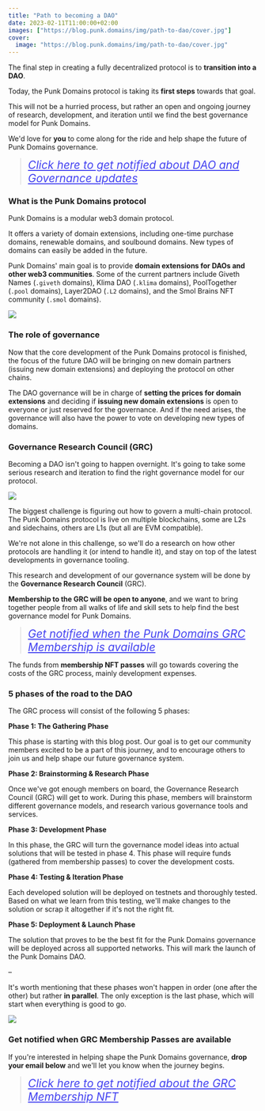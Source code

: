 ```yaml
---
title: "Path to becoming a DAO"
date: 2023-02-11T11:00:00+02:00
images: ["https://blog.punk.domains/img/path-to-dao/cover.jpg"]
cover:
  image: "https://blog.punk.domains/img/path-to-dao/cover.jpg"
---
```


The final step in creating a fully decentralized protocol is to **transition into a DAO**.

Today, the Punk Domains protocol is taking its **first steps** towards that goal.

This will not be a hurried process, but rather an open and ongoing journey of research, development, and iteration until we find the best governance model for Punk Domains.

We'd love for **you** to come along for the ride and help shape the future of Punk Domains governance.

> <a style="font-size:1.4rem; color:#4443f1" target="_blank" href="https://zcv4-zcmp.maillist-manage.eu/ua/Optin?od=12ba7e9ba877&zx=14ad01fa52&sD=11de1c28b34b6b12"><em>Click here to get notified about DAO and Governance updates</em></a>

### What is the Punk Domains protocol

Punk Domains is a modular web3 domain protocol. 

It offers a variety of domain extensions, including one-time purchase domains, renewable domains, and soulbound domains. New types of domains can easily be added in the future.

Punk Domains' main goal is to provide **domain extensions for DAOs and other web3 communities**. Some of the current partners include Giveth Names (`.giveth` domains), Klima DAO (`.klima` domains), PoolTogether (`.pool` domains), Layer2DAO (`.L2` domains), and the Smol Brains NFT community (`.smol` domains).

![](/img/path-to-dao/partners.png)

### The role of governance

Now that the core development of the Punk Domains protocol is finished, the focus of the future DAO will be bringing on new domain partners (issuing new domain extensions) and deploying the protocol on other chains.

The DAO governance will be in charge of **setting the prices for domain extensions** and deciding if **issuing new domain extensions** is open to everyone or just reserved for the governance. And if the need arises, the governance will also have the power to vote on developing new types of domains.

### Governance Research Council (GRC)

Becoming a DAO isn't going to happen overnight. It's going to take some serious research and iteration to find the right governance model for our protocol.

![](/img/path-to-dao/join-us.png)

The biggest challenge is figuring out how to govern a multi-chain protocol. The Punk Domains protocol is live on multiple blockchains, some are L2s and sidechains, others are L1s (but all are EVM compatible).

We're not alone in this challenge, so we'll do a research on how other protocols are handling it (or intend to handle it), and stay on top of the latest developments in governance tooling.

This research and development of our governance system will be done by the **Governance Research Council** (GRC).

**Membership to the GRC will be open to anyone**, and we want to bring together people from all walks of life and skill sets to help find the best governance model for Punk Domains.

> <a style="font-size:1.4rem; color:#4443f1" target="_blank" href="https://zcv4-zcmp.maillist-manage.eu/ua/Optin?od=12ba7e9ba877&zx=14ad01fa52&sD=11de1c28b34b6b12"><em>Get notified when the Punk Domains GRC Membership is available</em></a>

The funds from **membership NFT passes** will go towards covering the costs of the GRC process, mainly development expenses.

### 5 phases of the road to the DAO

The GRC process will consist of the following 5 phases:

**Phase 1: The Gathering Phase**

This phase is starting with this blog post. Our goal is to get our community members excited to be a part of this journey, and to encourage others to join us and help shape our future governance system.

**Phase 2: Brainstorming & Research Phase**

Once we've got enough members on board, the Governance Research Council (GRC) will get to work. During this phase, members will brainstorm different governance models, and research various governance tools and services.

**Phase 3: Development Phase**

In this phase, the GRC will turn the governance model ideas into actual solutions that will be tested in phase 4. This phase will require funds (gathered from membership passes) to cover the development costs.

**Phase 4: Testing & Iteration Phase**

Each developed solution will be deployed on testnets and thoroughly tested. Based on what we learn from this testing, we'll make changes to the solution or scrap it altogether if it's not the right fit.

**Phase 5: Deployment & Launch Phase**

The solution that proves to be the best fit for the Punk Domains governance will be deployed across all supported networks. This will mark the launch of the Punk Domains DAO.

–

It's worth mentioning that these phases won't happen in order (one after the other) but rather **in parallel**. The only exception is the last phase, which will start when everything is good to go.

![](/img/path-to-dao/phases.png)

### Get notified when GRC Membership Passes are available

If you're interested in helping shape the Punk Domains governance, **drop your email below** and we'll let you know when the journey begins.

> <a style="font-size:1.4rem; color:#4443f1" target="_blank" href="https://zcv4-zcmp.maillist-manage.eu/ua/Optin?od=12ba7e9ba877&zx=14ad01fa52&sD=11de1c28b34b6b12"><em>Click here to get notified about the GRC Membership NFT</em></a>
